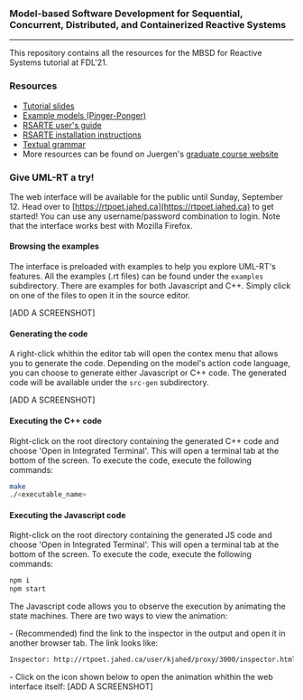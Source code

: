 ### Model-based Software Development for Sequential, Concurrent, Distributed, and Containerized Reactive Systems
---

This repository contains all the resources for the MBSD for Reactive Systems
tutorial at FDL'21.

### Resources 
- [Tutorial slides]()
- [Example models (Pinger-Ponger)]()
- [RSARTE user's guide](https://rsarte.hcldoc.com/help/nav/26)
- [RSARTE installation instructions](http://jahed.ca/rsarte)
- [Textual grammar](https://github.com/kjahed/rtpoet-dsl/blob/master/ca.jahed.rtpoet.dsl/src/main/java/ca/jahed/rtpoet/dsl/Rt.xtext)  
- More resources can be found on Juergen's [graduate course website](https://research.cs.queensu.ca/home/dingel/cisc836_W21/index.html)

### Give UML-RT a try!
The web interface will be available for the public until Sunday, September 12. Head over to [https://rtpoet.jahed.ca](https://rtpoet.jahed.ca) to get started!
You can use any username/password combination to login. Note that the interface works best with Mozilla Firefox.

#### Browsing the examples
The interface is preloaded with examples to help you explore UML-RT's features. All the examples (.rt files) can be found under the ```examples``` subdirectory. There are examples for both Javascript and C++. Simply click on one of the files to open it in the source editor.

[ADD A SCREENSHOT]

#### Generating the code
A right-click whithin the editor tab will open the contex menu that allows you to generate the code. Depending on the model's action code language, you can choose to generate either Javascript or C++ code. The generated code will be available under the ```src-gen``` subdirectory.

[ADD A SCREENSHOT]

#### Executing the C++ code
Right-click on the root directory containing the generated C++ code and choose 'Open in Integrated Terminal'. This will open a terminal tab at the bottom of the screen. To execute the code, execute the following commands:
```bash
make
./<executable_name>
```

#### Executing the Javascript code
Right-click on the root directory containing the generated JS code and choose 'Open in Integrated Terminal'. This will open a terminal tab at the bottom of the screen. To execute the code, execute the following commands:
```bash
npm i
npm start
```

The Javascript code allows you to observe the execution by animating the state machines. There are two ways to view the animation:

\- (Recommended) find the link to the inspector in the output and open it in another browser tab. The link looks like:
```bash
Inspector: http://rtpoet.jahed.ca/user/kjahed/proxy/3000/inspector.html?server=rtpoet.jahed.ca/user/kjahed/proxy/8801
```

\- Click on the icon shown below to open the animation whithin the web interface itself:
[ADD A SCREENSHOT]

